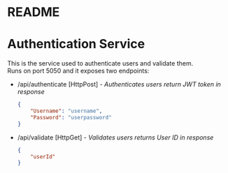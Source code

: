 # README
# Authentication Service
This is the service used to authenticate users and validate them.  
Runs on port 5050 and it exposes two endpoints:  
* /api/authenticate [HttpPost] - _Authenticates users return JWT token in response_
    ``` json
    {
        "Username": "username",
	    "Password": "userpassword"
    }
    ```
* /api/validate [HttpGet] - _Validates users returns User ID in response_
    ``` json
    {
        "userId"
    }
    ```